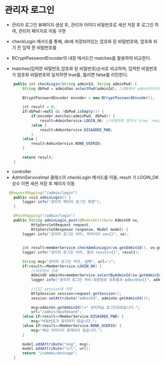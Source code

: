 # 관리자 로그인
- 관리자 로그인 뷰페이지 생성 후, 관리자 아이디 비밀번호로 세션 저장 후 로그인 하여, 관리자 페이지로 이동 구현

- checkLogin 메서드를 통해, db에 저장되어있는 암호화 된 비밀번호와, 암호화 되기 전 입력 한 비밀번호를
- BCryptPasswordEncoder의 내장 메서드인 matches를 활용하여 비교한다.
- matches(입력한 비밀번호,암호화 된 비밀번호)순서로 비교하며,  입력한 비밀번호가 암호화 비밀번호와 일치하면 true를, 틀리면 false를 리턴한다.

```java
	public int checkLogin(String adminId, String adminPwd) {
		String dbPwd = adminDao.selectPwd(adminId); //DB에서 admin아이디로 비번 조회
		
		BCryptPasswordEncoder encoder = new BCryptPasswordEncoder();
		
		int result = 0;
		if(dbPwd!=null && !dbPwd.isEmpty()) {
			if(encoder.matches(adminPwd, dbPwd)) {
				result=AdminService.LOGIN_OK; //비밀번호 일치시 true, result에 LOGIN_OK 상수 저장 후 리턴.
			}else {
				result=AdminService.DISAGREE_PWD;
			}
		}else {
			result=AdminService.NONE_USERID;
		}
	
		return result;
	}

```



- controller
- AdminServiceImpl 클래스의 checkLogin 메서드를 이용, result 가 LOGIN_OK 상수 이면 세션 저장 후 페이지 이동
```java
  @RequestMapping("/admin/login")
	public void adminLogin() {
		logger.info("관리자 페이지 로그인 화면");
	}
	
	@PostMapping("/admin/login")
	public String adminLogin_post(@ModelAttribute AdminVO vo, 
			HttpServletRequest request,
			HttpServletResponse response, Model model) {
		logger.info("관리자 로그인 처리, 파라미터 vo={}", vo);
		
		
		int result=memberService.checkAmdinLogin(vo.getAdminId(), vo.getAdminPwd()); 
		logger.info("관리자 로그인 처리, 결과 result={}", result);
		
		String msg="관리자 로그인 처리, 실패", url="/";
		if(result==MemberService.LOGIN_OK) {
			//회원정보 조회
			AdminVO adminVo=memberService.selectByAdminId(vo.getAdminId());
			logger.info("관리자 로그인 처리-회원정보 조회결과 adminVo={}", adminVo);
			
			//[1] session에 저장
			HttpSession session=request.getSession();
			session.setAttribute("adminId", adminVo.getAdminId());
			
			msg=adminVo.getAdminId()+" 관리자님 로그인되었습니다.";
			url="/admin/dashboard";
		}else if(result==MemberService.DISAGREE_PWD) {	
			msg="비밀번호가 일치하지 않습니다.";
		}else if(result==MemberService.NONE_USERID) {
			msg="해당 아이디가 존재하지 않습니다.";			
		}
		
		model.addAttribute("msg", msg);
		model.addAttribute("url", url);
		return "/common/message";
	}

```
